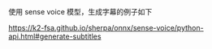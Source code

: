 
使用 sense voice 模型，生成字幕的例子如下

https://k2-fsa.github.io/sherpa/onnx/sense-voice/python-api.html#generate-subtitles